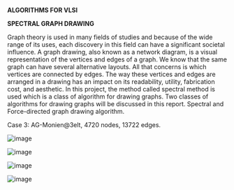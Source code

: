 **ALGORITHMS FOR VLSI**

**SPECTRAL GRAPH DRAWING**


Graph theory is used in many fields of studies and because of the wide range of its uses, each
discovery in this field can have a significant societal influence. A graph drawing, also known as a
network diagram, is a visual representation of the vertices and edges of a graph. We know that the
same graph can have several alternative layouts. All that concerns is which vertices are connected by
edges. The way these vertices and edges are arranged in a drawing has an impact on its readability,
utility, fabrication cost, and aesthetic.
In this project, the method called spectral method is used which is a class of algorithm for drawing
graphs. Two classes of algorithms for drawing graphs will be discussed in this report. Spectral and
Force-directed graph drawing algorithm.



Case 3: AG-Monien@3elt, 4720 nodes, 13722 edges.

![image](https://user-images.githubusercontent.com/75095078/198713315-f548a3af-3dc0-46cc-8c4f-7c0f67e6513d.png)

![image](https://user-images.githubusercontent.com/75095078/198713340-7f124619-23de-406a-a332-6bc864f10c26.png)

![image](https://user-images.githubusercontent.com/75095078/198713354-5341ddd6-e199-4d10-8ad6-d2d7b92b4f97.png)

![image](https://user-images.githubusercontent.com/75095078/198713364-03e198d6-e2b5-469c-b84a-6e355699092a.png)
